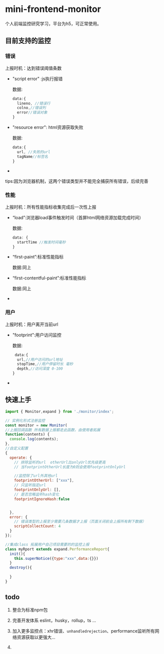 # mini-frontend-monitor

个人前端监控研究学习，平台为h5，可正常使用。



## 目前支持的监控

### 错误

上报时机：达到错误阈值条数

* "script error" :js执行报错
  
  数据:
  
  ```js
  data:{
    lineno, //错误行
    colno,//错误列
    error//错误对象
  }
  ```

* "resource error": html资源获取失败
  
  数据:
  
  ```js
  data:{
    url, //失败的url
    tagName//标签名
  }
  ```

* 

tips:因为浏览器机制，这两个错误类型并不能完全捕获所有错误，后续完善

### 性能

上报时机：所有性能指标收集完成后一次性上报

* “load”:浏览器load事件触发时间（首屏html网络资源加载完成时间）
  
  数据:
  
  ```js
  data: { 
    startTime //触发时间毫秒
  }
  ```

* “first-paint”:标准性能指标
  
  数据:同上

* “first-contentful-paint”:标准性能指标
  
  数据:同上

* 

### 用户

上报时机：用户离开当前url

* "footprint":用户访问监控
  
  数据:
  
  ```js
   data:{
    url,//用户访问的url地址
    stopTime,//用户停留时长 毫秒
    depth,//访问深度 0-100
  }
  ```

* 

## 快速上手

```js
import { Monitor,expand } from './monitor/index';

// 实例化形式注册监控
const monitor = new Monitor(
//上报回调函数 所有数据上报都走此函数，由使用者拓展
function(contents) {
  console.log(contents);
}, 
//自定义配置
{
  operate: {
    // 排除监听的url  otherUrl比onlyUrl优先级更高 
    // 当footprintOtherUrl长度为0则会使用footprintOnlyUrl

    //监控除了url外其他url
    footprintOtherUrl: ["xxx"],
    // 只监听指定url
    footprintOnlyUrl: [],
    // 是否忽略监听hash变化
    footprintIgnoreHash:false


  },
  error: {
    // 错误类型的上报至少需要几条数据才上报（页面关闭前会上报所有剩下数据）
    scriptCollectCount: 4
  }
});

//集成class 拓展用户自己项目需要的的监控上报
class myRport extends expand.PerformanceReport{
  init(){
    this.superNotice({type:"xxx",data:{}})
  }
  destroy(){
    
  }
}
```



## todo

1. 整合为标准npm包

2. 完善开发体系 eslint，husky，rollup，ts ...

3. 加入更多监控点：xhr错误、`unhandledrejection`、performance监听所有网络资源获取以更强大...

4. 